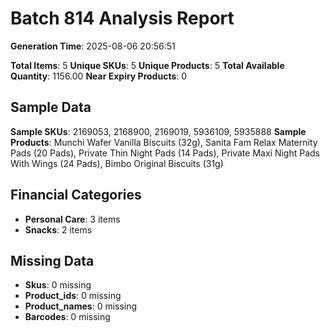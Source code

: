 # Batch 814 Analysis Report

**Generation Time**: 2025-08-06 20:56:51

**Total Items**: 5
**Unique SKUs**: 5
**Unique Products**: 5
**Total Available Quantity**: 1156.00
**Near Expiry Products**: 0

## Sample Data
**Sample SKUs**: 2169053, 2168900, 2169019, 5936109, 5935888
**Sample Products**: Munchi Wafer Vanilla Biscuits (32g), Sanita Fam Relax Maternity Pads (20 Pads), Private Thin Night Pads (14 Pads), Private Maxi Night Pads With Wings (24 Pads), Bimbo Original Biscuits (31g)

## Financial Categories
- **Personal Care**: 3 items
- **Snacks**: 2 items

## Missing Data
- **Skus**: 0 missing
- **Product_ids**: 0 missing
- **Product_names**: 0 missing
- **Barcodes**: 0 missing
